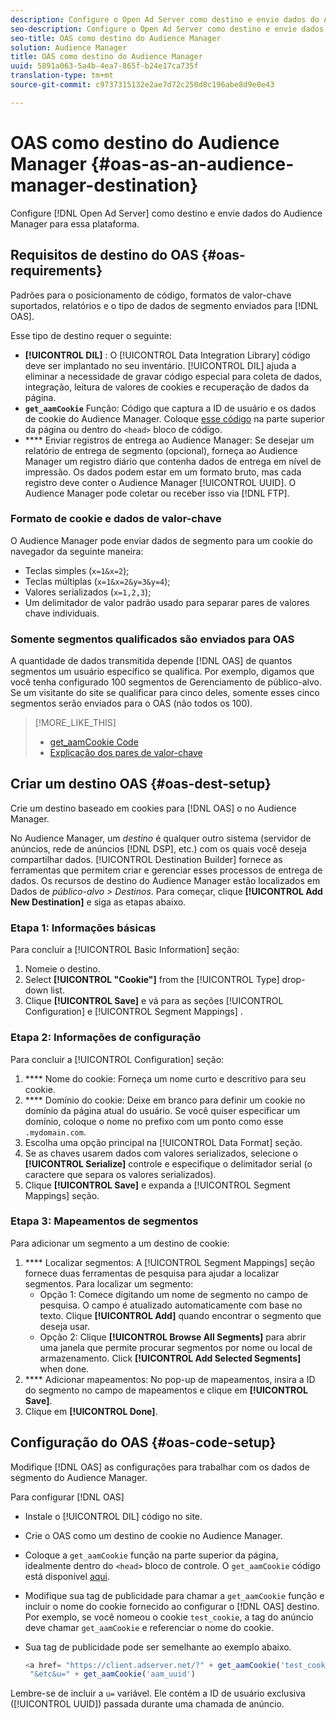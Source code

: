 ```yaml
---
description: Configure o Open Ad Server como destino e envie dados do Audience Manager para essa plataforma.
seo-description: Configure o Open Ad Server como destino e envie dados do Audience Manager para essa plataforma.
seo-title: OAS como destino do Audience Manager
solution: Audience Manager
title: OAS como destino do Audience Manager
uuid: 5891a063-5a4b-4ea7-865f-b24e17ca735f
translation-type: tm+mt
source-git-commit: c9737315132e2ae7d72c250d8c196abe8d9e0e43

---
```



# OAS como destino do Audience Manager {#oas-as-an-audience-manager-destination}

Configure [!DNL Open Ad Server] como destino e envie dados do Audience Manager para essa plataforma.

## Requisitos de destino do OAS {#oas-requirements}

Padrões para o posicionamento de código, formatos de valor-chave suportados, relatórios e o tipo de dados de segmento enviados para [!DNL OAS].

<!-- aam-oas-requirements.xml -->

Esse tipo de destino requer o seguinte:

* **[!UICONTROL DIL]** : O [!UICONTROL Data Integration Library] código deve ser implantado no seu inventário. [!UICONTROL DIL] ajuda a eliminar a necessidade de gravar código especial para coleta de dados, integração, leitura de valores de cookies e recuperação de dados da página.
* **`get_aamCookie`** Função: Código que captura a ID de usuário e os dados de cookie do Audience Manager. Coloque [esse código](../../features/destinations/get-aam-cookie-code.md) na parte superior da página ou dentro do `<head>` bloco de código.
* **** Enviar registros de entrega ao Audience Manager: Se desejar um relatório de entrega de segmento (opcional), forneça ao Audience Manager um registro diário que contenha dados de entrega em nível de impressão. Os dados podem estar em um formato bruto, mas cada registro deve conter o Audience Manager [!UICONTROL UUID]. O Audience Manager pode coletar ou receber isso via [!DNL FTP].

### Formato de cookie e dados de valor-chave

O Audience Manager pode enviar dados de segmento para um cookie do navegador da seguinte maneira:

* Teclas simples (`x=1&x=2`);
* Teclas múltiplas (`x=1&x=2&y=3&y=4`);
* Valores serializados (`x=1,2,3`);
* Um delimitador de valor padrão usado para separar pares de valores chave individuais.

### Somente segmentos qualificados são enviados para OAS

A quantidade de dados transmitida depende [!DNL OAS] de quantos segmentos um usuário específico se qualifica. Por exemplo, digamos que você tenha configurado 100 segmentos de Gerenciamento de público-alvo. Se um visitante do site se qualificar para cinco deles, somente esses cinco segmentos serão enviados para o OAS (não todos os 100).

>[!MORE_LIKE_THIS]
>
>* [get_aamCookie Code](../../features/destinations/get-aam-cookie-code.md)
>* [Explicação dos pares de valor-chave](../../reference/key-value-pairs-explained.md)


## Criar um destino OAS {#oas-dest-setup}

Crie um destino baseado em cookies para [!DNL OAS] o no Audience Manager.

<!-- aam-oas-destination-setup.xml -->

No Audience Manager, um *destino* é qualquer outro sistema (servidor de anúncios, rede de anúncios [!DNL DSP], etc.) com os quais você deseja compartilhar dados. [!UICONTROL Destination Builder] fornece as ferramentas que permitem criar e gerenciar esses processos de entrega de dados. Os recursos de destino do Audience Manager estão localizados em Dados de *público-alvo &gt; Destinos*. Para começar, clique **[!UICONTROL Add New Destination]** e siga as etapas abaixo.

### Etapa 1: Informações básicas

Para concluir a [!UICONTROL Basic Information] seção:

1. Nomeie o destino.
1. Select **[!UICONTROL "Cookie"]** from the [!UICONTROL Type] drop-down list.
1. Clique **[!UICONTROL Save]** e vá para as seções [!UICONTROL Configuration] e [!UICONTROL Segment Mappings] .

### Etapa 2: Informações de configuração

Para concluir a [!UICONTROL Configuration] seção:

1. **** Nome do cookie: Forneça um nome curto e descritivo para seu cookie.
1. **** Domínio do cookie: Deixe em branco para definir um cookie no domínio da página atual do usuário. Se você quiser especificar um domínio, coloque o nome no prefixo com um ponto como esse `.mydomain.com`.
1. Escolha uma opção principal na [!UICONTROL Data Format] seção.
1. Se as chaves usarem dados com valores serializados, selecione o **[!UICONTROL Serialize]** controle e especifique o delimitador serial (o caractere que separa os valores serializados).
1. Clique **[!UICONTROL Save]** e expanda a [!UICONTROL Segment Mappings] seção.

### Etapa 3: Mapeamentos de segmentos

Para adicionar um segmento a um destino de cookie:

1. **** Localizar segmentos: A [!UICONTROL Segment Mappings] seção fornece duas ferramentas de pesquisa para ajudar a localizar segmentos. Para localizar um segmento:
   * Opção 1: Comece digitando um nome de segmento no campo de pesquisa. O campo é atualizado automaticamente com base no texto. Clique **[!UICONTROL Add]** quando encontrar o segmento que deseja usar.
   * Opção 2: Clique **[!UICONTROL Browse All Segments]** para abrir uma janela que permite procurar segmentos por nome ou local de armazenamento. Click **[!UICONTROL Add Selected Segments]** when done.
1. **** Adicionar mapeamentos: No pop-up de mapeamentos, insira a ID do segmento no campo de mapeamentos e clique em **[!UICONTROL Save]**.
1. Clique em **[!UICONTROL Done]**.

## Configuração do OAS {#oas-code-setup}

Modifique [!DNL OAS] as configurações para trabalhar com os dados de segmento do Audience Manager.

<!-- aam-oas-code.xml -->

Para configurar [!DNL OAS]

* Instale o [!UICONTROL DIL] código no site.
* Crie o OAS como um destino de cookie no Audience Manager.
* Coloque a `get_aamCookie` função na parte superior da página, idealmente dentro do `<head>` bloco de controle. O `get_aamCookie` código está disponível [aqui](../../features/destinations/get-aam-cookie-code.md).
* Modifique sua tag de publicidade para chamar a `get_aamCookie` função e incluir o nome do cookie fornecido ao configurar o [!DNL OAS] destino. Por exemplo, se você nomeou o cookie `test_cookie`, a tag do anúncio deve chamar `get_aamCookie` e referenciar o nome do cookie.
* Sua tag de publicidade pode ser semelhante ao exemplo abaixo.

   ```js
   <a href= "https://client.adserver.net/?" + get_aamCookie('test_cookie') +
    "&etc&u=" + get_aamCookie('aam_uuid')
   ```

Lembre-se de incluir a `u=` variável. Ele contém a ID de usuário exclusiva ([!UICONTROL UUID]) passada durante uma chamada de anúncio.
